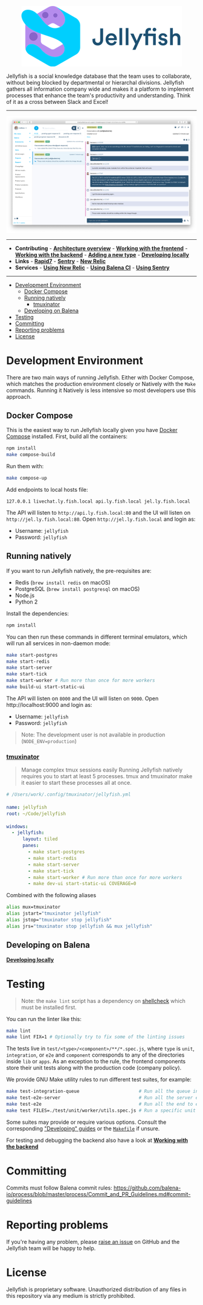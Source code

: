 <p align="center">
  <img src="./banner.png" height="160" />
</p>

Jellyfish is a social knowledge database that the team uses to collaborate,
without being blocked by departmental or hierarchal divisions. Jellyfish
gathers all information company wide and makes it a platform to implement
processes that enhance the team's productivity and understanding. Think of it
as a cross between Slack and Excel!

---

![Jellyfish Screenshot](./screenshot.png)

---

- **Contributing** - [**Architecture overview**](https://github.com/balena-io/jellyfish/blob/master/ARCHITECTURE.md) - [**Working with the frontend**](https://github.com/balena-io/jellyfish/blob/master/docs/developing/frontend.markdown) - [**Working with the backend**](https://github.com/balena-io/jellyfish/blob/master/docs/developing/backend.markdown) - [**Adding a new type**](https://github.com/balena-io/jellyfish/blob/master/docs/developing/add-new-type.markdown) - [**Developing locally**](https://github.com/product-os/jellyfish/blob/master/docs/developing/running-on-balena.markdown)
- **Links** - [**Rapid7**](https://eu.ops.insight.rapid7.com/op/8306227C3C134F65ACF1#/search?logs=%5B%225df30105-2e0a-4e5a-b76a-baa5fc997b36%22%5D&range=Last%2020%20Minutes) - [**Sentry**](https://sentry.io/organizations/balena/issues/?project=1366139) - [**New Relic**](https://synthetics.newrelic.com/accounts/2054842/monitors/8bf2b38d-7c2a-4d71-9629-7cbf05b6bd21)
- **Services** - [**Using New Relic**](https://github.com/product-os/jellyfish/blob/master/docs/newrelic.markdown) - [**Using Balena CI**](https://github.com/product-os/jellyfish/blob/master/docs/balenaci.markdown) - [**Using Sentry**](https://github.com/product-os/jellyfish/blob/master/docs/sentry.markdown)

---

- [Development Environment](#development-environment)
	- [Docker Compose](#docker-compose)
	- [Running natively](#running-natively)
		- [tmuxinator](#tmuxinator)
	- [Developing on Balena](#developing-on-balena)
- [Testing](#testing)
- [Committing](#committing)
- [Reporting problems](#reporting-problems)
- [License](#license)

# Development Environment

There are two main ways of running Jellyfish. Either with Docker Compose, which matches the production environment closely or Natively with the `Make` commands. Running it Natively is less intensive so most developers use this approach.

## Docker Compose

This is the easiest way to run Jellyfish locally given you have [Docker
Compose](https://docs.docker.com/compose/) installed. First, build all the
containers:

```sh
npm install
make compose-build
```

Run them with:

```sh
make compose-up
```

Add endpoints to local hosts file:

```
127.0.0.1 livechat.ly.fish.local api.ly.fish.local jel.ly.fish.local
```

The API will listen to `http://api.ly.fish.local:80` and the UI will listen on `http://jel.ly.fish.local:80`.
Open `http://jel.ly.fish.local` and login as:

- Username: `jellyfish`
- Password: `jellyfish`

## Running natively

If you want to run Jellyfish natively, the pre-requisites are:

- Redis (`brew install redis` on macOS)
- PostgreSQL (`brew install postgresql` on macOS)
- Node.js
- Python 2

Install the dependencies:

```sh
npm install
```

You can then run these commands in different terminal emulators, which will run
all services in non-daemon mode:

```sh
make start-postgres
make start-redis
make start-server
make start-tick
make start-worker # Run more than once for more workers
make build-ui start-static-ui
```

The API will listen on `8000` and the UI will listen on `9000`. Open
http://localhost:9000 and login as:

- Username: `jellyfish`
- Password: `jellyfish`

> Note: The development user is not available in production
> (`NODE_ENV=production`)

### [tmuxinator](https://github.com/tmuxinator/tmuxinator)

> Manage complex tmux sessions easily
> Running Jellyfish natively requires you to start at least 5 processes. tmux and tmuxinator make it easier to start these processes all at once.

```yaml
# /Users/work/.config/tmuxinator/jellyfish.yml

name: jellyfish
root: ~/Code/jellyfish

windows:
  - jellyfish:
      layout: tiled
      panes:
        - make start-postgres
        - make start-redis
        - make start-server
        - make start-tick
        - make start-worker # Run more than once for more workers
        - make dev-ui start-static-ui COVERAGE=0
```

Combined with the following aliases

```bash
alias mux=tmuxinator
alias jstart="tmuxinator jellyfish"
alias jstop="tmuxinator stop jellyfish"
alias jrs="tmuxinator stop jellyfish && mux jellyfish"
```

## Developing on Balena

[**Developing locally**](https://github.com/product-os/jellyfish/blob/master/docs/developing/running-on-balena.markdown)

# Testing

> Note: the `make lint` script has a dependency on [shellcheck](https://github.com/koalaman/shellcheck) which must
> be installed first.

You can run the linter like this:

```sh
make lint
make lint FIX=1 # Optionally try to fix some of the linting issues
```

The tests live in `test/<type>/<component>/**/*.spec.js`, where `type` is
`unit`, `integration`, or `e2e` and `component` corresponds to any of the
directories inside `lib` or `apps`. As an exception to the rule, the frontend
components store their unit tests along with the production code (company
policy).

We provide GNU Make utility rules to run different test suites, for example:

```sh
make test-integration-queue                      # Run all the queue integration tests
make test-e2e-server                             # Run all the server end to end tests
make test-e2e                                    # Run all the end to end tests
make test FILES=./test/unit/worker/utils.spec.js # Run a specific unit test file inside "worker"
```

Some suites may provide or require various options. Consult the corresponding
["Developing"
guides](https://github.com/balena-io/jellyfish/tree/master/docs/developing) or
the [`Makefile`](https://github.com/balena-io/jellyfish/blob/master/Makefile)
if unsure.

For testing and debugging the backend also have a look at [**Working with the backend**](https://github.com/product-os/jellyfish/blob/master/docs/developing/backend.markdown)

# Committing

Commits must follow Balena commit rules: https://github.com/balena-io/process/blob/master/process/Commit_and_PR_Guidelines.md#commit-guidelines

# Reporting problems

If you're having any problem, please [raise an
issue](https://github.com/balena-io/jellyfish/issues/new) on GitHub and the Jellyfish team will be happy to help.

# License

Jellyfish is proprietary software. Unauthorized distribution of any files in
this repository via any medium is strictly prohibited.
